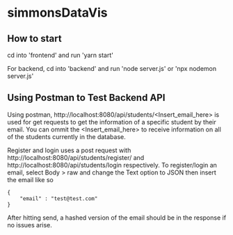 # simmonsDataVis

## How to start

cd into 'frontend' and run 'yarn start'

For backend, cd into 'backend' and run 'node server.js' or 'npx nodemon server.js'  

## Using Postman to Test Backend API
  
Using postman, http://localhost:8080/api/students/<Insert_email_here> is used for get requests to get the information of a specific student by their email. You can ommit the <Insert_email_here> to receive information on all of the students currently in the database.    
  
Register and login uses a post request with http://localhost:8080/api/students/register/ and http://localhost:8080/api/students/login respectively. To register/login an email, select Body > raw and change the Text option to JSON then insert the email like so 
```
{
    "email" : "test@test.com"
} 
```
After hitting send, a hashed version of the email should be in the response if no issues arise.